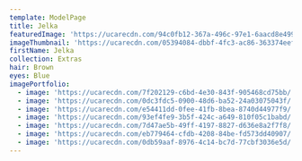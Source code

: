 ```yaml
---
template: ModelPage
title: Jelka
featuredImage: 'https://ucarecdn.com/94c0fb12-367a-496c-97e1-6aacd8e499e4/'
imageThumbnail: 'https://ucarecdn.com/05394084-dbbf-4fc3-ac86-363374eef8ce/'
firstName: Jelka
collection: Extras
hair: Brown
eyes: Blue
imagePortfolio:
  - image: 'https://ucarecdn.com/7f202129-c6bd-4e30-843f-905468cd75bb/'
  - image: 'https://ucarecdn.com/0dc3fdc5-0900-48d6-ba52-24a03075043f/'
  - image: 'https://ucarecdn.com/e54411dd-0fee-41fb-8bea-8740d44977f9/'
  - image: 'https://ucarecdn.com/93ef4fe9-3b5f-424c-a649-810f05c1babd/'
  - image: 'https://ucarecdn.com/7d47ae5b-49ff-4197-8827-d636e8a2f7f8/'
  - image: 'https://ucarecdn.com/eb779464-cfdb-4208-84be-fd573dd40907/'
  - image: 'https://ucarecdn.com/0db59aaf-8976-4c14-bc7d-77cbf3036e5d/'
---
```


